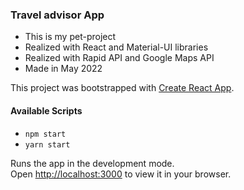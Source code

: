 ### Travel advisor App

- This is my pet-project
- Realized with React and Material-UI libraries
- Realized with Rapid API and Google Maps API
- Made in May 2022




This project was bootstrapped with [Create React App](https://github.com/facebook/create-react-app).

#### Available Scripts

- `npm start`
- `yarn start`

Runs the app in the development mode.\
Open [http://localhost:3000](http://localhost:3000) to view it in your browser.
